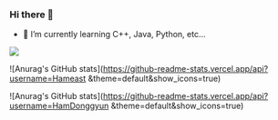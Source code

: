 ### Hi there 👋

- 🌱 I’m currently learning C++, Java, Python, etc...

<a href="https://developer.android.com" target="_blank"><img src="https://img.shields.io/badge/Android-3DDC84?style=flat-square&logo=AndroidStuio&logoColor=white"/></a>

![Anurag's GitHub stats](https://github-readme-stats.vercel.app/api?username=Hameast &theme=default&show_icons=true)

![Anurag's GitHub stats](https://github-readme-stats.vercel.app/api?username=HamDonggyun &theme=default&show_icons=true)


<!--
**Hameast/Hameast** is a ✨ _special_ ✨ repository because its `README.md` (this file) appears on your GitHub profile.

Here are some ideas to get you started:

- 🔭 I’m currently working on ...
- 🌱 I’m currently learning C++, Java, Python, etc...
- 👯 I’m looking to collaborate on ...
- 🤔 I’m looking for help with ...
- 💬 Ask me about ...
- 📫 How to reach me: ...
- 😄 Pronouns: ...
- ⚡ Fun fact: ...
-->
